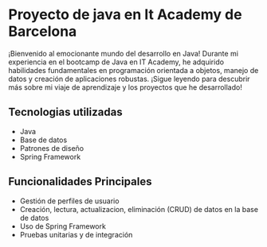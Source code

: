 # Proyecto de java en It Academy de Barcelona
¡Bienvenido al emocionante mundo del desarrollo en Java! Durante mi experiencia en el bootcamp de Java en IT Academy, he adquirido habilidades fundamentales en programación orientada a objetos, manejo de datos y creación de aplicaciones robustas. ¡Sigue leyendo para descubrir más sobre mi viaje de aprendizaje y los proyectos que he desarrollado!


Tecnologias utilizadas
---
- Java
- Base de datos
- Patrones de diseño
- Spring Framework


Funcionalidades Principales
---
- Gestión de perfiles de usuario
- Creación, lectura, actualizacion, eliminación (CRUD) de datos en la base de datos
- Uso de Spring Framework
- Pruebas unitarias y de integración





